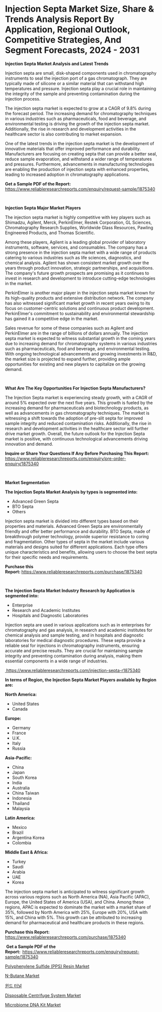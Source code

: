 <p><h1>Injection Septa Market Size, Share & Trends Analysis Report By Application, Regional Outlook, Competitive Strategies, And Segment Forecasts, 2024 - 2031</h1></p><p><strong>Injection Septa Market Analysis and Latest Trends</strong></p>
<p><p>Injection septa are small, disk-shaped components used in chromatography instruments to seal the injection port of a gas chromatograph. They are typically made of silicone or a similar material that can withstand high temperatures and pressure. Injection septa play a crucial role in maintaining the integrity of the sample and preventing contamination during the injection process.</p><p>The injection septa market is expected to grow at a CAGR of 9.8% during the forecast period. The increasing demand for chromatography techniques in various industries such as pharmaceuticals, food and beverage, and environmental testing is driving the growth of the injection septa market. Additionally, the rise in research and development activities in the healthcare sector is also contributing to market expansion.</p><p>One of the latest trends in the injection septa market is the development of innovative materials that offer improved performance and durability. Manufacturers are focusing on creating septa that can provide a better seal, reduce sample evaporation, and withstand a wider range of temperatures and pressures. Furthermore, advancements in manufacturing technologies are enabling the production of injection septa with enhanced properties, leading to increased adoption in chromatography applications.</p></p>
<p><strong>Get a Sample PDF of the Report:&nbsp;</strong> <a href="https://www.reliableresearchreports.com/enquiry/request-sample/1875340">https://www.reliableresearchreports.com/enquiry/request-sample/1875340</a></p>
<p>&nbsp;</p>
<p><strong>Injection Septa Major Market Players</strong></p>
<p><p>The injection septa market is highly competitive with key players such as Shimadzu, Agilent, Merck, PerkinElmer, Restek Corporation, GL Sciences, Chromatography Research Supplies, Worldwide Glass Resources, Pawling Engineered Products, and Thomas Scientific.</p><p>Among these players, Agilent is a leading global provider of laboratory instruments, software, services, and consumables. The company has a strong presence in the injection septa market with a wide range of products catering to various industries such as life sciences, diagnostics, and chemical analysis. Agilent has shown consistent market growth over the years through product innovation, strategic partnerships, and acquisitions. The company's future growth prospects are promising as it continues to invest in research and development to introduce cutting-edge technologies in the market.</p><p>PerkinElmer is another major player in the injection septa market known for its high-quality products and extensive distribution network. The company has also witnessed significant market growth in recent years owing to its focus on customer-centric solutions and continuous product development. PerkinElmer's commitment to sustainability and environmental stewardship has gained it a competitive edge in the market.</p><p>Sales revenue for some of these companies such as Agilent and PerkinElmer are in the range of billions of dollars annually. The injection septa market is expected to witness substantial growth in the coming years due to increasing demand for chromatography systems in various industries such as pharmaceuticals, food and beverage, and environmental testing. With ongoing technological advancements and growing investments in R&D, the market size is projected to expand further, providing ample opportunities for existing and new players to capitalize on the growing demand.</p></p>
<p>&nbsp;</p>
<p><strong>What Are The Key Opportunities For Injection Septa Manufacturers?</strong></p>
<p><p>The Injection Septa market is experiencing steady growth, with a CAGR of around 5% expected over the next five years. This growth is fueled by the increasing demand for pharmaceuticals and biotechnology products, as well as advancements in gas chromatography techniques. The market is witnessing a shift towards the adoption of pre-slit septa for improved sample integrity and reduced contamination risks. Additionally, the rise in research and development activities in the healthcare sector will further drive market growth. Overall, the future outlook for the Injection Septa market is positive, with continuous technological advancements driving innovation and demand.</p></p>
<p><strong>Inquire or Share Your Questions If Any Before Purchasing This Report:</strong> <a href="https://www.reliableresearchreports.com/enquiry/pre-order-enquiry/1875340">https://www.reliableresearchreports.com/enquiry/pre-order-enquiry/1875340</a></p>
<p>&nbsp;</p>
<p><strong>Market Segmentation</strong></p>
<p><strong>The Injection Septa Market Analysis by types is segmented into:</strong></p>
<p><ul><li>Advanced Green Septa</li><li>BTO Septa</li><li>Others</li></ul></p>
<p><p>Injection septa market is divided into different types based on their properties and materials. Advanced Green Septa are environmentally friendly and offer better performance and durability. BTO Septa, made of breakthrough polymer technology, provide superior resistance to coring and fragmentation. Other types of septa in the market include various materials and designs suited for different applications. Each type offers unique characteristics and benefits, allowing users to choose the best septa for their specific needs and requirements.</p></p>
<p><strong>Purchase this Report:&nbsp;</strong><a href="https://www.reliableresearchreports.com/purchase/1875340">https://www.reliableresearchreports.com/purchase/1875340</a></p>
<p>&nbsp;</p>
<p><strong>The Injection Septa Market Industry Research by Application is segmented into:</strong></p>
<p><ul><li>Enterprise</li><li>Research and Academic Institutes</li><li>Hospitals and Diagnostic Laboratories</li></ul></p>
<p><p>Injection septa are used in various applications such as in enterprises for chromatography and gas analysis, in research and academic institutes for chemical analysis and sample testing, and in hospitals and diagnostic laboratories for medical diagnostic procedures. These septa provide a reliable seal for injections in chromatography instruments, ensuring accurate and precise results. They are crucial for maintaining sample integrity and preventing contamination during analysis, making them essential components in a wide range of industries.</p></p>
<p><a href="https://www.reliableresearchreports.com/injection-septa-r1875340">&nbsp;https://www.reliableresearchreports.com/injection-septa-r1875340</a></p>
<p><strong>In terms of Region, the Injection Septa Market Players available by Region are:</strong></p>
<p>
    <p> <strong> North America: </strong>
        <ul>
            <li>United States</li>
            <li>Canada</li>
        </ul>
        </p> 
    <p> <strong> Europe: </strong>
        <ul>
            <li>Germany</li>
            <li>France</li>
            <li>U.K.</li>
            <li>Italy</li>
            <li>Russia</li>
        </ul>
        </p> 
    <p> <strong> Asia-Pacific: </strong>
        <ul>
            <li>China</li>
            <li>Japan</li>
            <li>South Korea</li>
            <li>India</li>
            <li>Australia</li>
            <li>China Taiwan</li>
            <li>Indonesia</li>
            <li>Thailand</li>
            <li>Malaysia</li>
        </ul>
        </p> 
    <p> <strong> Latin America: </strong>
        <ul>
            <li>Mexico</li>
            <li>Brazil</li>
            <li>Argentina Korea</li>
            <li>Colombia</li>
        </ul>
        </p> 
    <p> <strong> Middle East & Africa: </strong>
        <ul>
            <li>Turkey</li>
            <li>Saudi</li>
            <li>Arabia</li>
            <li>UAE</li>
            <li>Korea</li>
        </ul>
    </p>
    </p>
<p><p>The injection septa market is anticipated to witness significant growth across various regions such as North America (NA), Asia Pacific (APAC), Europe, the United States of America (USA), and China. Among these regions, APAC is expected to dominate the market with a market share of 35%, followed by North America with 25%, Europe with 20%, USA with 15%, and China with 5%. This growth can be attributed to increasing demand for pharmaceutical and healthcare products in these regions.</p></p>
<p><strong>Purchase this Report: </strong><a href="https://www.reliableresearchreports.com/purchase/1875340">https://www.reliableresearchreports.com/purchase/1875340</a></p>
<p>&nbsp;<strong>Get a Sample PDF of the Report:&nbsp;&nbsp;</strong><a href="https://www.reliableresearchreports.com/enquiry/request-sample/1875340">https://www.reliableresearchreports.com/enquiry/request-sample/1875340</a></p>
<p><strong></strong></p>
<p><p><a href="https://issuu.com/reportprime-2/docs/polyphenylene-sulfide-pps-resin-market-size-2030.p">Polyphenylene Sulfide (PPS) Resin Market</a></p><p><a href="https://issuu.com/reportprime-2/docs/n-butane-market-size-2030.pptx">N-Butane Market</a></p><p><a href="https://github.com/vskv4779xr1/Market-Research-Report-List-2/blob/main/994009747492.md">윈드 터널</a></p><p><a href="https://github.com/dx0328/Market-Research-Report-List-2/blob/main/disposable-centrifuge-system-market.md">Disposable Centrifuge System Market</a></p><p><a href="https://github.com/juancolorado15/Market-Research-Report-List-2/blob/main/microbiome-dna-kit-market.md">Microbiome DNA Kit Market</a></p></p>